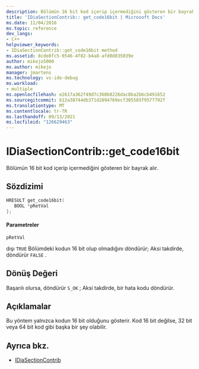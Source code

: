 ```yaml
---
description: Bölümün 16 bit kod içerip içermediğini gösteren bir bayrak alır.
title: 'IDiaSectionContrib:: get_code16bit | Microsoft Docs'
ms.date: 11/04/2016
ms.topic: reference
dev_langs:
- C++
helpviewer_keywords:
- IDiaSectionContrib::get_code16bit method
ms.assetid: 8cde8fc5-9546-4f82-b4a8-afd0d835039e
author: mikejo5000
ms.author: mikejo
manager: jmartens
ms.technology: vs-ide-debug
ms.workload:
- multiple
ms.openlocfilehash: e2617a362f49d7c360b8226dac8ba2b6cb491652
ms.sourcegitcommit: b12a38744db371d2894769ecf305585f9577792f
ms.translationtype: MT
ms.contentlocale: tr-TR
ms.lasthandoff: 09/13/2021
ms.locfileid: "126629463"
---
```

# <a name="idiasectioncontribget_code16bit"></a>IDiaSectionContrib::get_code16bit
Bölümün 16 bit kod içerip içermediğini gösteren bir bayrak alır.

## <a name="syntax"></a>Sözdizimi

```C++
HRESULT get_code16bit(
   BOOL *pRetVal
};
```

#### <a name="parameters"></a>Parametreler
 `pRetVal`

dışı `TRUE` Bölümdeki kodun 16 bit olup olmadığını döndürür; Aksi takdirde, döndürür `FALSE` .

## <a name="return-value"></a>Dönüş Değeri
 Başarılı olursa, döndürür `S_OK` ; Aksi takdirde, bir hata kodu döndürür.

## <a name="remarks"></a>Açıklamalar
 Bu yöntem yalnızca kodun 16 bit olduğunu gösterir. Kod 16 bit değilse, 32 bit veya 64 bit kod gibi başka bir şey olabilir.

## <a name="see-also"></a>Ayrıca bkz.
- [IDiaSectionContrib](../../debugger/debug-interface-access/idiasectioncontrib.md)

